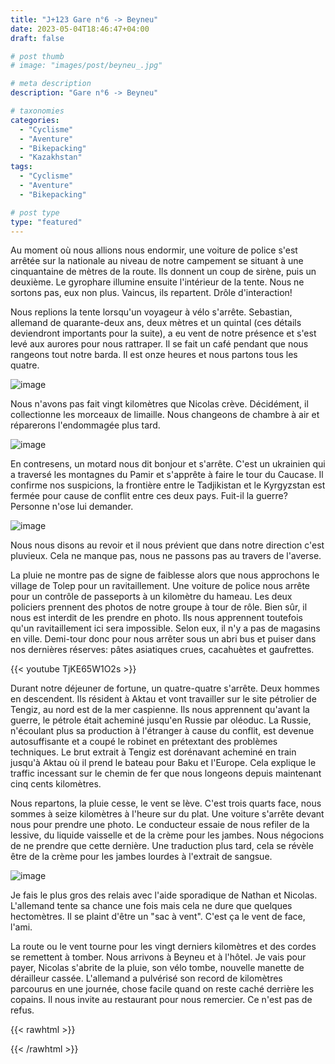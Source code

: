 ```yaml
---
title: "J+123 Gare n°6 -> Beyneu"
date: 2023-05-04T18:46:47+04:00
draft: false

# post thumb
# image: "images/post/beyneu_.jpg"

# meta description
description: "Gare n°6 -> Beyneu"

# taxonomies
categories:
  - "Cyclisme" 
  - "Aventure" 
  - "Bikepacking"
  - "Kazakhstan" 
tags:
  - "Cyclisme" 
  - "Aventure" 
  - "Bikepacking" 

# post type
type: "featured"
---
```


Au moment où nous allions nous endormir, une voiture de police s'est arrêtée sur la nationale au niveau de notre campement se situant à une cinquantaine de mètres de la route. Ils donnent un coup de sirène, puis un deuxième. Le gyrophare illumine ensuite l'intérieur de la tente. Nous ne sortons pas, eux non plus. Vaincus, ils repartent. Drôle d'interaction! 

Nous replions la tente lorsqu'un voyageur à vélo s'arrête. Sebastian, allemand de quarante-deux ans, deux mètres et un quintal (ces détails deviendront importants pour la suite), a eu vent de notre présence et s'est levé aux aurores pour nous rattraper. Il se fait un café pendant que nous rangeons tout notre barda. Il est onze heures et nous partons tous les quatre. 

![image](../../images/post/beyneu_groupe.jpg)

Nous n'avons pas fait vingt kilomètres que Nicolas crève. Décidément, il collectionne les morceaux de limaille. Nous changeons de chambre à air et réparerons l'endommagée plus tard.

![image](../../images/post/beyneu_crevaison.jpg)

En contresens, un motard nous dit bonjour et s'arrête. C'est un ukrainien qui a traversé les montagnes du Pamir et s'apprête à faire le tour du Caucase. Il confirme nos suspicions, la frontière entre le Tadjikistan et le Kyrgyzstan est fermée pour cause de conflit entre ces deux pays. Fuit-il la guerre? Personne n'ose lui demander. 

![image](../../images/post/beyneu_ukrainien.jpg)

Nous nous disons au revoir et il nous prévient que dans notre direction c'est pluvieux. Cela ne manque pas, nous ne passons pas au travers de l'averse. 

La pluie ne montre pas de signe de faiblesse alors que nous approchons le village de Tolep pour un ravitaillement. Une voiture de police nous arrête pour un contrôle de passeports à un kilomètre du hameau. Les deux policiers prennent des photos de notre groupe à tour de rôle. Bien sûr, il nous est interdit de les prendre en photo. Ils nous apprennent toutefois qu'un ravitaillement ici sera impossible. Selon eux, il n'y a pas de magasins en ville. Demi-tour donc pour nous arrêter sous un abri bus et puiser dans nos dernières réserves: pâtes asiatiques crues, cacahuètes et gaufrettes. 

{{< youtube TjKE65W1O2s >}} 

Durant notre déjeuner de fortune, un quatre-quatre s'arrête. Deux hommes en descendent. Ils résident à Aktau et vont travailler sur le site pétrolier de Tengiz, au nord est de la mer caspienne. Ils nous apprennent qu'avant la guerre, le pétrole était acheminé jusqu'en Russie par oléoduc. La Russie, n'écoulant plus sa production à l'étranger à cause du conflit, est devenue autosuffisante et a coupé le robinet en prétextant des problèmes techniques. Le brut extrait à Tengiz est dorénavant acheminé en train jusqu'à Aktau où il prend le bateau pour Baku et l'Europe. Cela explique le traffic incessant sur le chemin de fer que nous longeons depuis maintenant cinq cents kilomètres. 

Nous repartons, la pluie cesse, le vent se lève. C'est trois quarts face, nous sommes à seize kilomètres à l'heure sur du plat. Une voiture s'arrête devant nous pour prendre une photo. Le conducteur essaie de nous refiler de la lessive, du liquide vaisselle et de la crème pour les jambes. Nous négocions de ne prendre que cette dernière. Une traduction plus tard, cela se révèle être de la crème pour les jambes lourdes à l'extrait de sangsue. 

![image](../../images/post/beyneu_creme.jpg)

Je fais le plus gros des relais avec l'aide sporadique de Nathan et Nicolas. L'allemand tente sa chance une fois mais cela ne dure que quelques hectomètres. Il se plaint d'être un "sac à vent". C'est ça le vent de face, l'ami. 

La route ou le vent tourne pour les vingt derniers kilomètres et des cordes se remettent à tomber. Nous arrivons à Beyneu et à l'hôtel. Je vais pour payer, Nicolas s'abrite de la pluie, son vélo tombe, nouvelle manette de dérailleur cassée. L'allemand a pulvérisé son record de kilomètres parcourus en une journée, chose facile quand on reste caché derrière les copains. Il nous invite au restaurant pour nous remercier. Ce n'est pas de refus. 

{{< rawhtml >}} 
<div class="strava-embed-placeholder" data-embed-type="activity" data-embed-id="9013058533"></div><script src="https://strava-embeds.com/embed.js"></script>
{{< /rawhtml >}} 

